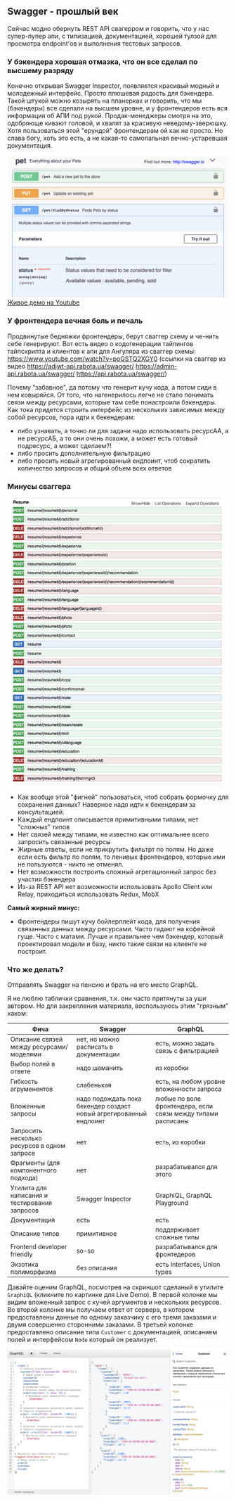 ## Swagger - прошлый век

Сейчас модно обернуть REST API свагерром и говорить, что у нас супер-пупер апи, с типизацией, документацией, хорошей тулзой для просмотра endpoint'ов и выполнения тестовых запросов.

### У бэкендера хорошая отмазка, что он все сделал по высшему разряду

Конечно открывая Swagger Inspector, появляется красивый модный и молодежный интерфейс. Просто плюшевая радость для бэкендера. Такой штукой можно козырять на планерках и говорить, что мы (бэкендеры) все сделали на высшем уровне, и у фронтендеров есть вся информация об АПИ под рукой. Продак-менеджеры смотря на это, одобряюще кивают головой, и хвалят за красивую неведому-зверюшку. Хотя пользоваться этой "ерундой" фронтендерам ой как не просто. Но слава богу, хоть это есть, а не какая-то самопальная вечно-устаревшая документация.

![Swagger Inspector](./swagger_inspector.png)
[Живое демо на Youtube](https://www.youtube.com/watch?v=BeclZb68m_s)

### У фронтендера вечная боль и печаль

Продвинутые бедняжки фронтендеры, берут сваггер схему и че-нить себе генерируют.
Вот есть видео о кодогенерации тайпингов тайпскрипта и клиентов к апи для Ангуляра из сваггер схемы:
https://www.youtube.com/watch?v=poGSTQ2XGY0 (ссылки на сваггер из видео https://adjwt-api.rabota.ua/swagger/ https://admin-api.rabota.ua/swagger/ https://api.rabota.ua/swagger/)

Почему "забавное", да потому что генерит кучу кода, а потом сиди в нем ковыряйся. От того, что нагенерилось легче не стало понимать связи между ресурсами, которые там себе понастроили бэкендеры. Как тока придется строить интерфейс из нескольких зависимых между собой ресурсов, пора идти к бекендерам:
- либо узнавать, а точно ли для задачи надо использовать ресурсАА, а не ресурсАБ, а то они очень похожи, а может есть готовый подресурс, а может сделаем?!
- либо просить дополнительную фильтрацию
- либо просить новый агрегированный ендпоинт, чтоб сократить количество запросов и общий объем всех ответов

### Минусы сваггера
![WTF](./rabota-ua-resume.png)
- Как вообще этой "фигней" пользоваться, чтоб собрать формочку для сохранения данных? Наверное надо идти к бекендерам за консультацией.
- Каждый ендпоинт описывается примитивными типами, нет "сложных" типов
- Нет связей между типами, не известно как оптимальнее всего запросить связанные ресурсы
- Жирные ответы, если не прикрутить фильтрт по полям. Но даже если есть фильтр по полям, то ленивых фронтендеров, которые ими не пользуются - никто не отменял.
- Нет возможности построить сложный агрегационный запрос без участия бэкендера
- Из-за REST API нет возможности использовать Apollo Client или Relay, приходиться использовать Redux, MobX

**Самый жирный минус:**
- Фронтендеры пишут кучу бойлерплейт кода, для получения связанных данных между ресурсами. Часто гадают на кофейной гуще. Часто с матами. Лучше и правильнее чем бэкендер, который проектировал модели и базу, никто такие связи на клиенте не построит.

### Что же делать?
Отправлять Swagger на пенсию и брать на его место GraphQL.

Я не люблю таблички сравнения, т.к. они часто притянуты за уши автором. Но для закрепления материала, воспользуюсь этим "грязным" хаком:

| Фича | Swagger | GraphQL |
| --- | --- | --- |
| Описание связей между ресурсами/моделями | нет, но можно расписать в документации | есть, можно задать связь с фильтрацией |
| Выбор полей в ответе | надо шаманить | из коробки |
| Гибкость агруменентов | слабенькая | есть, на любом уровне вложенности запроса |
| Вложенные запросы | надо подождать пока бекендер создаст новый агрегированный ендпоинт | любые по воле фронтендера, если связи между типами расписаны |
| Запросить несколько ресурсов в одном запросе | нет | есть, из коробки |
| Фрагменты (для компонентного подхода) | нет | разрабатывался для этого |
| Утилита для написания и тестирования запросов | Swagger Inspector | GraphiQL, GraphQL Playground |
| Документация | есть | есть |
| Описание типов | примитивное | поддерживает сложные типы |
| Frontend developer friendly | so-so | разрабатывался для фронтедеров |
| Экзотика полиморфизма | без описания | есть Interfaces, Union types |

Давайте оценим GraphQL, посмотрев на скриншот сделаный в утилите `GraphiQL` (кликните по картинке для Live Demo). В первой колонке мы видим вложенный запрос с кучей аргументов и нескольких ресурсов. Во второй колонке мы получаем ответ от сервера, в котором предоставлены данные по одному заказчику с его тремя заказами и двумя совершенно сторонними заказами. В третьей колонке предоставлено описание типа `Customer` с документацией, описанием полей и интерфейсом `Node` который он реализует.

[![GraphQL Query](./graphql-query.png)](https://graphql-compose.herokuapp.com/northwind/?query=%7B%0A%20%20viewer%20%7B%0A%20%20%20%20%23%20%D0%93%D0%B8%D0%B1%D0%BA%D0%BE%D1%81%D1%82%D1%8C%20%D0%B0%D0%B3%D1%80%D1%83%D0%BC%D0%B5%D0%BD%D0%B5%D0%BD%D1%82%D0%BE%D0%B2%0A%20%20%20%20customer%28filter%3A%20%7BcustomerID%3A%20%22AROUT%22%7D%29%20%7B%0A%20%20%20%20%20%20%23%20%D0%92%D1%8B%D0%B1%D0%BE%D1%80%20%D0%BF%D0%BE%D0%BB%D0%B5%D0%B9%20%D0%B2%20%D0%BE%D1%82%D0%B2%D0%B5%D1%82%D0%B5%0A%20%20%20%20%20%20customerID%0A%20%20%20%20%20%20companyName%0A%20%20%20%20%20%20companyName%0A%20%20%20%20%20%20%23%20%D0%92%D0%BB%D0%BE%D0%B6%D0%B5%D0%BD%D0%BD%D1%8B%D0%B5%20%D0%B7%D0%B0%D0%BF%D1%80%D0%BE%D1%81%D1%8B%0A%20%20%20%20%20%20%23%20%D0%9E%D0%BF%D0%B8%D1%81%D0%B0%D0%BD%D0%B8%D0%B5%20%D1%81%D0%B2%D1%8F%D0%B7%D0%B5%D0%B9%20%D0%BC%D0%B5%D0%B6%D0%B4%D1%83%20%D1%80%D0%B5%D1%81%D1%83%D1%80%D1%81%D0%B0%D0%BC%D0%B8%2F%D0%BC%D0%BE%D0%B4%D0%B5%D0%BB%D1%8F%D0%BC%D0%B8%0A%20%20%20%20%20%20orderList%28limit%3A%203%2C%20skip%3A%2010%29%20%7B%0A%20%20%20%20%20%20%20%20%23%20%D0%A4%D1%80%D0%B0%D0%B3%D0%BC%D0%B5%D0%BD%D1%82%D1%8B%20%28%D0%B4%D0%BB%D1%8F%20%D0%BA%D0%BE%D0%BC%D0%BF%D0%BE%D0%BD%D0%B5%D0%BD%D1%82%D0%BD%D0%BE%D0%B3%D0%BE%20%D0%BF%D0%BE%D0%B4%D1%85%D0%BE%D0%B4%D0%B0%29%0A%20%20%20%20%20%20%20%20...OrderData%0A%20%20%20%20%20%20%7D%0A%20%20%20%20%7D%0A%20%20%20%20%23%20%D0%97%D0%B0%D0%BF%D1%80%D0%BE%D1%81%D0%B8%D1%82%D1%8C%20%D0%BD%D0%B5%D1%81%D0%BA%D0%BE%D0%BB%D1%8C%D0%BA%D0%BE%20%D1%80%D0%B5%D1%81%D1%83%D1%80%D1%81%D0%BE%D0%B2%20%D0%B2%20%D0%BE%D0%B4%D0%BD%D0%BE%D0%BC%20%D0%B7%D0%B0%D0%BF%D1%80%D0%BE%D1%81%D0%B5%0A%20%20%20%20%23%20%D0%93%D0%B8%D0%B1%D0%BA%D0%BE%D1%81%D1%82%D1%8C%20%D0%B0%D0%B3%D1%80%D1%83%D0%BC%D0%B5%D0%BD%D0%B5%D0%BD%D1%82%D0%BE%D0%B2%0A%20%20%20%20order1%3A%20order%28filter%3A%20%7BorderID%3A%2011001%7D%29%20%7B%0A%20%20%20%20%20%20%23%20%D0%A4%D1%80%D0%B0%D0%B3%D0%BC%D0%B5%D0%BD%D1%82%D1%8B%20%28%D0%B4%D0%BB%D1%8F%20%D0%BA%D0%BE%D0%BC%D0%BF%D0%BE%D0%BD%D0%B5%D0%BD%D1%82%D0%BD%D0%BE%D0%B3%D0%BE%20%D0%BF%D0%BE%D0%B4%D1%85%D0%BE%D0%B4%D0%B0%29%0A%20%20%20%20%20%20...OrderData%0A%20%20%20%20%7D%0A%20%20%20%20%23%20%D0%97%D0%B0%D0%BF%D1%80%D0%BE%D1%81%D0%B8%D1%82%D1%8C%20%D0%BD%D0%B5%D1%81%D0%BA%D0%BE%D0%BB%D1%8C%D0%BA%D0%BE%20%D1%80%D0%B5%D1%81%D1%83%D1%80%D1%81%D0%BE%D0%B2%20%D0%B2%20%D0%BE%D0%B4%D0%BD%D0%BE%D0%BC%20%D0%B7%D0%B0%D0%BF%D1%80%D0%BE%D1%81%D0%B5%0A%20%20%20%20%23%20%D0%93%D0%B8%D0%B1%D0%BA%D0%BE%D1%81%D1%82%D1%8C%20%D0%B0%D0%B3%D1%80%D1%83%D0%BC%D0%B5%D0%BD%D0%B5%D0%BD%D1%82%D0%BE%D0%B2%0A%20%20%20%20order2%3A%20order%28filter%3A%20%7BorderID%3A%2011002%7D%29%20%7B%0A%20%20%20%20%20%20%23%20%D0%A4%D1%80%D0%B0%D0%B3%D0%BC%D0%B5%D0%BD%D1%82%D1%8B%20%28%D0%B4%D0%BB%D1%8F%20%D0%BA%D0%BE%D0%BC%D0%BF%D0%BE%D0%BD%D0%B5%D0%BD%D1%82%D0%BD%D0%BE%D0%B3%D0%BE%20%D0%BF%D0%BE%D0%B4%D1%85%D0%BE%D0%B4%D0%B0%29%0A%20%20%20%20%20%20...OrderData%0A%20%20%20%20%7D%0A%20%20%7D%0A%7D%0A%0A%23%20%D0%A4%D1%80%D0%B0%D0%B3%D0%BC%D0%B5%D0%BD%D1%82%D1%8B%20%28%D0%B4%D0%BB%D1%8F%20%D0%BA%D0%BE%D0%BC%D0%BF%D0%BE%D0%BD%D0%B5%D0%BD%D1%82%D0%BD%D0%BE%D0%B3%D0%BE%20%D0%BF%D0%BE%D0%B4%D1%85%D0%BE%D0%B4%D0%B0%29%0Afragment%20OrderData%20on%20Order%20%7B%0A%20%20%23%20%D0%92%D1%8B%D0%B1%D0%BE%D1%80%20%D0%BF%D0%BE%D0%BB%D0%B5%D0%B9%20%D0%B2%20%D0%BE%D1%82%D0%B2%D0%B5%D1%82%D0%B5%0A%20%20orderID%0A%20%20orderDate%0A%20%20freight%0A%7D)